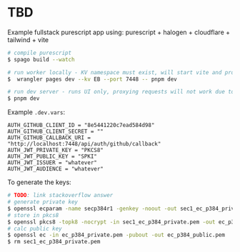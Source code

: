# TBD

Example fullstack purescript app using: purescript + halogen + cloudflare + tailwind + vite


```bash
# compile purescript
$ spago build --watch

# run worker locally - KV namespace must exist, will start vite and proxy it
$  wrangler pages dev --kv EB --port 7448 -- pnpm dev

# run dev server - runs UI only, proxying requests will not work due to the redirects/callback
$ pnpm dev
```


Example `.dev.vars`:
```
AUTH_GITHUB_CLIENT_ID = "8e5441220c7ead584d98"
AUTH_GITHUB_CLIENT_SECRET = ""
AUTH_GITHUB_CALLBACK_URI = "http://localhost:7448/api/auth/github/callback"
AUTH_JWT_PRIVATE_KEY = "PKCS8"
AUTH_JWT_PUBLIC_KEY = "SPKI"
AUTH_JWT_ISSUER = "whatever"
AUTH_JWT_AUDIENCE = "whatever"
```

To generate the keys:
```bash
# TODO: link stackoverflow answer
# generate private key
$ openssl ecparam -name secp384r1 -genkey -noout -out sec1_ec_p384_private.pem
# store in pkcs8
$ openssl pkcs8 -topk8 -nocrypt -in sec1_ec_p384_private.pem -out ec_p384_private.pem
# calc public key
$ openssl ec -in ec_p384_private.pem -pubout -out ec_p384_public.pem
$ rm sec1_ec_p384_private.pem
```